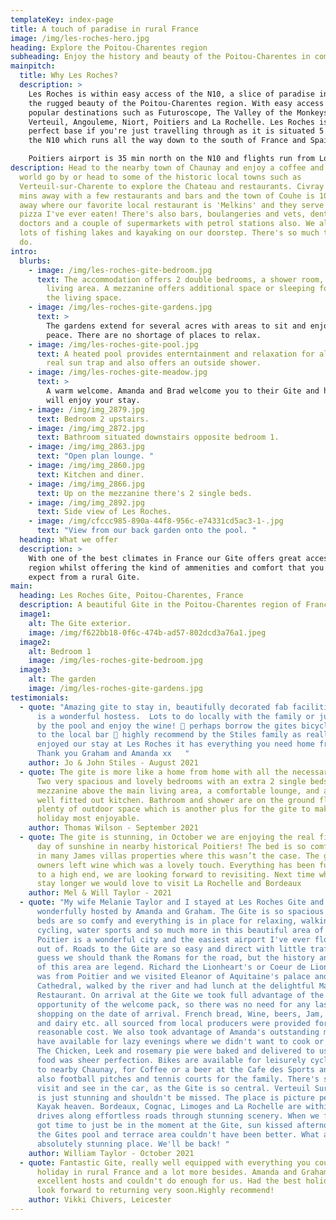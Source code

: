 ```yaml
---
templateKey: index-page
title: A touch of paradise in rural France
image: /img/les-roches-hero.jpg
heading: Explore the Poitou-Charentes region
subheading: Enjoy the history and beauty of the Poitou-Charentes in comfort
mainpitch:
  title: Why Les Roches?
  description: >
    Les Roches is within easy access of the N10, a slice of paradise in amongst
    the rugged beauty of the Poitou-Charentes region. With easy access to
    popular destinations such as Futuroscope, The Valley of the Monkeys, Chateau
    Verteuil, Angouleme, Niort, Poitiers and La Rochelle. Les Roches is the
    perfect base if you're just travelling through as it is situated 5 mins from
    the N10 which runs all the way down to the south of France and Spain. 

    Poitiers airport is 35 min north on the N10 and flights run from London Stansted 3 times a week. We are also pet friendly and have 2 small dogs of own.
description: Head to the nearby town of Chaunay and enjoy a coffee and watch the
  world go by or head to some of the historic local towns such as
  Verteuil-sur-Charente to explore the Chateau and restaurants. Civray is 20
  mins away with a few restaurants and bars and the town of Couhe is 10 mins
  away where our favorite local restaurant is 'Melkins' and they serve the best
  pizza I've ever eaten! There's also bars, boulangeries and vets, dentist and
  doctors and a couple of supermarkets with petrol stations also. We also have
  lots of fishing lakes and kayaking on our doorstep. There's so much to see and
  do.
intro:
  blurbs:
    - image: /img/les-roches-gite-bedroom.jpg
      text: The accommodation offers 2 double bedrooms, a shower room, kitchen and
        living area. A mezzanine offers additional space or sleeping for 2 above
        the living space.
    - image: /img/les-roches-gite-gardens.jpg
      text: >
        The gardens extend for several acres with areas to sit and enjoy the
        peace. There are no shortage of places to relax.
    - image: /img/les-roches-gite-pool.jpg
      text: A heated pool provides enterntainment and relaxation for all ages. It's a
        real sun trap and also offers an outside shower.
    - image: /img/les-roches-gite-meadow.jpg
      text: >
        A warm welcome. Amanda and Brad welcome you to their Gite and hope you
        will enjoy your stay.
    - image: /img/img_2879.jpg
      text: Bedroom 2 upstairs.
    - image: /img/img_2872.jpg
      text: Bathroom situated downstairs opposite bedroom 1.
    - image: /img/img_2863.jpg
      text: "Open plan lounge. "
    - image: /img/img_2860.jpg
      text: Kitchen and diner.
    - image: /img/img_2866.jpg
      text: Up on the mezzanine there's 2 single beds.
    - image: /img/img_2892.jpg
      text: Side view of Les Roches.
    - image: /img/cfccc985-890a-44f8-956c-e74331cd5ac3-1-.jpg
      text: "View from our back garden onto the pool. "
  heading: What we offer
  description: >
    With one of the best climates in France our Gite offers great access to the
    region whilst offering the kind of ammenities and comfort that you might not
    expect from a rural Gite.
main:
  heading: Les Roches Gite, Poitou-Charentes, France
  description: A beautiful Gite in the Poitou-Charentes region of France
  image1:
    alt: The Gite exterior.
    image: /img/f622bb18-0f6c-474b-ad57-802dcd3a76a1.jpeg
  image2:
    alt: Bedroom 1
    image: /img/les-roches-gite-bedroom.jpg
  image3:
    alt: The garden
    image: /img/les-roches-gite-gardens.jpg
testimonials:
  - quote: "Amazing gite to stay in, beautifully decorated fab facilities and Amanda
      is a wonderful hostess.  Lots to do locally with the family or just chill
      by the pool and enjoy the wine! 🍷 perhaps borrow the gites bicycles to go
      to the local bar 🍻 highly recommend by the Stiles family as really
      enjoyed our stay at Les Roches it has everything you need home from home.
      Thank you Graham and Amanda xx   "
    author: Jo & John Stiles - August 2021
  - quote: The gite is more like a home from home with all the necessary facilities.
      Two very spacious and lovely bedrooms with an extra 2 single beds on the
      mezzanine above the main living area, a comfortable lounge, and a very
      well fitted out kitchen. Bathroom and shower are on the ground floor,
      plenty of outdoor space which is another plus for the gite to make your
      holiday most enjoyable.
    author: Thomas Wilson - September 2021
  - quote: The gite is stunning, in October we are enjoying the real fire after a
      day of sunshine in nearby historical Poitiers! The bed is so comfy, stayed
      in many James villas properties where this wasn’t the case. The gite
      owners left wine which was a lovely touch. Everything has been furnished
      to a high end, we are looking forward to revisiting. Next time when we
      stay longer we would love to visit La Rochelle and Bordeaux
    author: Mel & Will Taylor - 2021
  - quote: "My wife Melanie Taylor and I stayed at Les Roches Gite and were
      wonderfully hosted by Amanda and Graham. The Gite is so spacious and the
      beds are so comfy and everything is in place for relaxing, walking,
      cycling, water sports and so much more in this beautiful area of France.
      Poitier is a wonderful city and the easiest airport I've ever flown in and
      out of. Roads to the Gite are so easy and direct with little traffic. I
      guess we should thank the Romans for the road, but the history and story
      of this area are legend. Richard the Lionheart's or Coeur de Lion's mother
      was from Poitier and we visited Eleanor of Aquitaine's palace and
      Cathedral, walked by the river and had lunch at the delightful Maurice's
      Restaurant. On arrival at the Gite we took full advantage of the
      opportunity of the welcome pack, so there was no need for any last minute
      shopping on the date of arrival. French bread, Wine, beers, Jam, Coffee
      and dairy etc. all sourced from local producers were provided for a very
      reasonable cost. We also took advantage of Amanda's outstanding menu they
      have available for lazy evenings where we didn't want to cook or eat out.
      The Chicken, Leek and rosemary pie were baked and delivered to us and the
      food was sheer perfection. Bikes are available for leisurely cycle rides
      to nearby Chaunay, for Coffee or a beer at the Cafe des Sports and there's
      also football pitches and tennis courts for the family. There's so much to
      visit and see in the car, as the Gite is so central. Verteuil Sur Charente
      is just stunning and shouldn't be missed. The place is picture perfect and
      Kayak heaven. Bordeaux, Cognac, Limoges and La Rochelle are within easy
      drives along effortless roads through stunning scenery. When we finally
      got time to just be in the moment at the Gite, sun kissed afternoons at
      the Gites pool and terrace area couldn't have been better. What an
      absolutely stunning place. We'll be back! "
    author: William Taylor - October 2021
  - quote: Fantastic Gite, really well equipped with everything you could want for a
      holiday in rural France and a lot more besides. Amanda and Graham are
      excellent hosts and couldn't do enough for us. Had the best holiday and
      look forward to returning very soon.Highly recommend!
    author: Vikki Chivers, Leicester
---
```

